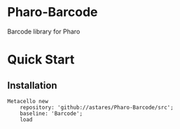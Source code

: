 # Pharo-Barcode
Barcode library for Pharo


# Quick Start 

## Installation

```Smalltalk
Metacello new 
	repository: 'github://astares/Pharo-Barcode/src';
	baseline: 'Barcode';
	load
```
